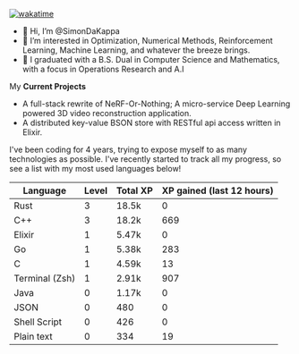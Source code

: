 
[![wakatime](https://wakatime.com/badge/user/50e6c678-94a9-4739-af51-360aeb113c51.svg)](https://wakatime.com/@50e6c678-94a9-4739-af51-360aeb113c51)

- 👋 Hi, I’m @SimonDaKappa
- 👀 I’m interested in Optimization, Numerical Methods, Reinforcement Learning, Machine Learning, and whatever the breeze brings.
- 🌱 I graduated with a B.S. Dual in Computer Science and Mathematics, with a focus in Operations Research and A.I

My **Current Projects** 
- A full-stack rewrite of NeRF-Or-Nothing; A micro-service Deep Learning powered 3D video reconstruction application.
- A distributed key-value BSON store with RESTful api access written in Elixir.

I've been coding for 4 years, trying to expose myself to as many technologies as possible. I've recently started to track all my progress, so see
a list with my most used languages below!

| Language | Level | Total XP | XP gained (last 12 hours) |
| --- | --- | --- | --- |
| Rust | 3 | 18.5k | 0 |
| C++ | 3 | 18.2k | 669 |
| Elixir | 1 | 5.47k | 0 |
| Go | 1 | 5.38k | 283 |
| C | 1 | 4.59k | 13 |
| Terminal (Zsh) | 1 | 2.91k | 907 |
| Java | 0 | 1.17k | 0 |
| JSON | 0 | 480 | 0 |
| Shell Script | 0 | 426 | 0 |
| Plain text | 0 | 334 | 19 |